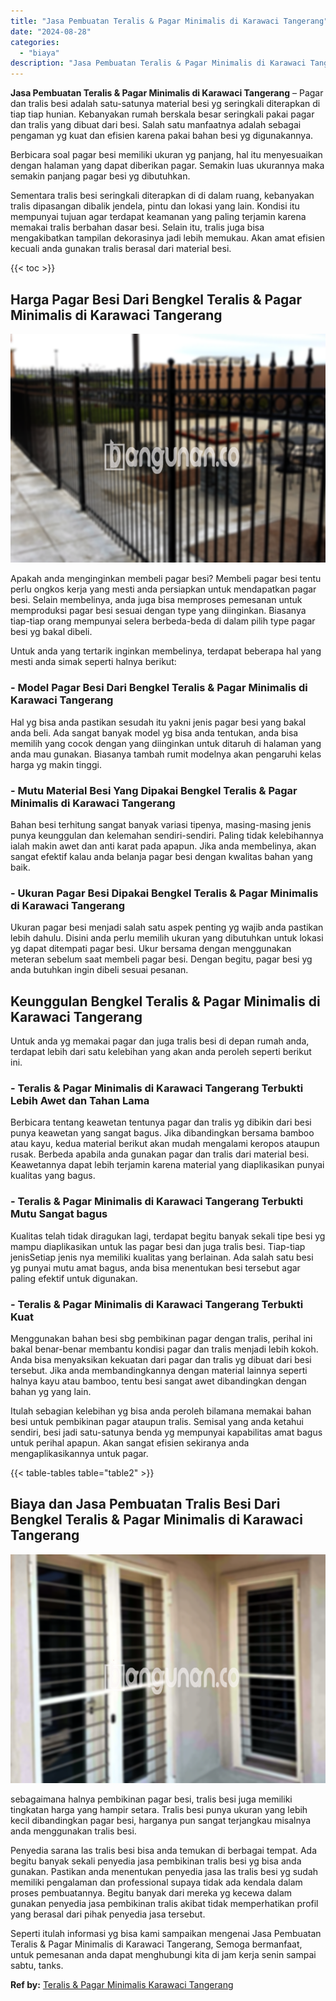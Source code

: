 ```yaml
---
title: "Jasa Pembuatan Teralis & Pagar Minimalis di Karawaci Tangerang"
date: "2024-08-28"
categories: 
  - "biaya"
description: "Jasa Pembuatan Teralis & Pagar Minimalis di Karawaci Tangerang. Seperti itulah informasi yg bisa kami sampaikan mengenai Jasa Pembuatan Teralis & Pagar Minim..."
---
```


**Jasa Pembuatan Teralis & Pagar Minimalis di Karawaci Tangerang** – Pagar dan tralis besi adalah satu-satunya material besi yg seringkali diterapkan di tiap tiap hunian. Kebanyakan rumah berskala besar seringkali pakai pagar dan tralis yang dibuat dari besi. Salah satu manfaatnya adalah sebagai pengaman yg kuat dan efisien karena pakai bahan besi yg digunakannya.

Berbicara soal pagar besi memiliki ukuran yg panjang, hal itu menyesuaikan dengan halaman yang dapat diberikan pagar. Semakin luas ukurannya maka semakin panjang pagar besi yg dibutuhkan.

Sementara tralis besi seringkali diterapkan di di dalam ruang, kebanyakan tralis dipasangan dibalik jendela, pintu dan lokasi yang lain. Kondisi itu mempunyai tujuan agar terdapat keamanan yang paling terjamin karena memakai tralis berbahan dasar besi. Selain itu, tralis juga bisa mengakibatkan tampilan dekorasinya jadi lebih memukau. Akan amat efisien kecuali anda gunakan tralis berasal dari material besi.

{{< toc >}}

## Harga Pagar Besi Dari Bengkel Teralis & Pagar Minimalis di Karawaci Tangerang

![Jasa Pembuatan Teralis & Pagar Minimalis di Karawaci Tangerang](/images/pagar-minimalis-murah-06.png)

Apakah anda menginginkan membeli pagar besi? Membeli pagar besi tentu perlu ongkos kerja yang mesti anda persiapkan untuk mendapatkan pagar besi. Selain membelinya, anda juga bisa memproses pemesanan untuk memproduksi pagar besi sesuai dengan type yang diinginkan. Biasanya tiap-tiap orang mempunyai selera berbeda-beda di dalam pilih type pagar besi yg bakal dibeli.

Untuk anda yang tertarik inginkan membelinya, terdapat beberapa hal yang mesti anda simak seperti halnya berikut:
### \- Model Pagar Besi Dari Bengkel Teralis & Pagar Minimalis di Karawaci Tangerang

Hal yg bisa anda pastikan sesudah itu yakni jenis pagar besi yang bakal anda beli. Ada sangat banyak model yg bisa anda tentukan, anda bisa memilih yang cocok dengan yang diinginkan untuk ditaruh di halaman yang anda mau gunakan. Biasanya tambah rumit modelnya akan pengaruhi kelas harga yg makin tinggi.

### \- Mutu Material Besi Yang Dipakai Bengkel Teralis & Pagar Minimalis di Karawaci Tangerang

Bahan besi terhitung sangat banyak variasi tipenya, masing-masing jenis punya keunggulan dan kelemahan sendiri-sendiri. Paling tidak kelebihannya ialah makin awet dan anti karat pada apapun. Jika anda membelinya, akan sangat efektif kalau anda belanja pagar besi dengan kwalitas bahan yang baik.

### \- Ukuran Pagar Besi Dipakai Bengkel Teralis & Pagar Minimalis di Karawaci Tangerang

Ukuran pagar besi menjadi salah satu aspek penting yg wajib anda pastikan lebih dahulu. Disini anda perlu memilih ukuran yang dibutuhkan untuk lokasi yg dapat ditempati pagar besi. Ukur bersama dengan menggunakan meteran sebelum saat membeli pagar besi. Dengan begitu, pagar besi yg anda butuhkan ingin dibeli sesuai pesanan.

## Keunggulan Bengkel Teralis & Pagar Minimalis di Karawaci Tangerang

Untuk anda yg memakai pagar dan juga tralis besi di depan rumah anda, terdapat lebih dari satu kelebihan yang akan anda peroleh seperti berikut ini.

### \- Teralis & Pagar Minimalis di Karawaci Tangerang Terbukti Lebih Awet dan Tahan Lama

Berbicara tentang keawetan tentunya pagar dan tralis yg dibikin dari besi punya keawetan yang sangat bagus. Jika dibandingkan bersama bamboo atau kayu, kedua material berikut akan mudah mengalami keropos ataupun rusak. Berbeda apabila anda gunakan pagar dan tralis dari material besi. Keawetannya dapat lebih terjamin karena material yang diaplikasikan punyai kualitas yang bagus.

### \- Teralis & Pagar Minimalis di Karawaci Tangerang Terbukti Mutu Sangat bagus

Kualitas telah tidak diragukan lagi, terdapat begitu banyak sekali tipe besi yg mampu diaplikasikan untuk las pagar besi dan juga tralis besi. Tiap-tiap jenisSetiap jenis nya memiliki kualitas yang berlainan. Ada salah satu besi yg punyai mutu amat bagus, anda bisa menentukan besi tersebut agar paling efektif untuk digunakan.

### \- Teralis & Pagar Minimalis di Karawaci Tangerang Terbukti Kuat

Menggunakan bahan besi sbg pembikinan pagar dengan tralis, perihal ini bakal benar-benar membantu kondisi pagar dan tralis menjadi lebih kokoh. Anda bisa menyaksikan kekuatan dari pagar dan tralis yg dibuat dari besi tersebut. Jika anda membandingkannya dengan material lainnya seperti halnya kayu atau bamboo, tentu besi sangat awet dibandingkan dengan bahan yg yang lain.

Itulah sebagian kelebihan yg bisa anda peroleh bilamana memakai bahan besi untuk pembikinan pagar ataupun tralis. Semisal yang anda ketahui sendiri, besi jadi satu-satunya benda yg mempunyai kapabilitas amat bagus untuk perihal apapun. Akan sangat efisien sekiranya anda mengaplikasikannya untuk pagar.

{{< table-tables table="table2" >}}

## Biaya dan Jasa Pembuatan Tralis Besi Dari Bengkel Teralis & Pagar Minimalis di Karawaci Tangerang

![Jasa Pembuatan Teralis & Pagar Minimalis di Karawaci Tangerang](/images/teralis-minimalis-murah-16.png)

sebagaimana halnya pembikinan pagar besi, tralis besi juga memiliki tingkatan harga yang hampir setara. Tralis besi punya ukuran yang lebih kecil dibandingkan pagar besi, harganya pun sangat terjangkau misalnya anda menggunakan tralis besi.

Penyedia sarana las tralis besi bisa anda temukan di berbagai tempat. Ada begitu banyak sekali penyedia jasa pembikinan tralis besi yg bisa anda gunakan. Pastikan anda menentukan penyedia jasa las tralis besi yg sudah memiliki pengalaman dan professional supaya tidak ada kendala dalam proses pembuatannya. Begitu banyak dari mereka yg kecewa dalam gunakan penyedia jasa pembikinan tralis akibat tidak memperhatikan profil yang berasal dari pihak penyedia jasa tersebut.

Seperti itulah informasi yg bisa kami sampaikan mengenai Jasa Pembuatan Teralis & Pagar Minimalis di Karawaci Tangerang, Semoga bermanfaat, untuk pemesanan anda dapat menghubungi kita di jam kerja senin sampai sabtu, tanks.

**Ref by:** [Teralis & Pagar Minimalis Karawaci Tangerang](https://id.wikipedia.org/wiki/Teralis)
